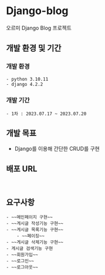 # Django-blog
오르미 Django Blog 프로젝트

## 개발 환경 및 기간
### 개발 환경
```
- python 3.10.11
- django 4.2.2
```
### 개발 기간
```
- 1차 : 2023.07.17 ~ 2023.07.20
```

## 개발 목표
- Django를 이용해 간단한 CRUD를 구현

## 배포 URL
``` ```

## 요구사항
```
- ~~메인페이지 구현~~
- ~~게시글 작성기능 구현~~
- ~~게시글 목록기능 구현~~
    - ~~페이징~~
- ~~게시글 삭제기능 구현~~
- 게시글 검색기능 구현
- ~~회원가입~~
- ~~로그인~~
- ~~로그아웃~~
```
